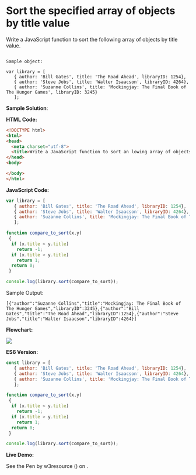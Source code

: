 # Sort the specified array of objects by title value

Write a JavaScript function to sort the following array of objects by title value.

```

Sample object:
```

```
var library = [ 
   { author: 'Bill Gates', title: 'The Road Ahead', libraryID: 1254},
   { author: 'Steve Jobs', title: 'Walter Isaacson', libraryID: 4264},
   { author: 'Suzanne Collins', title: 'Mockingjay: The Final Book of The Hunger Games', libraryID: 3245}
   ];

```

**Sample Solution**:

**HTML Code:**

```html
<!DOCTYPE html>
<html>
<head>
  <meta charset="utf-8">
  <title>Write a JavaScript function to sort an lowing array of objects by title value.</title>
</head>
<body>

</body>
</html>

```

**JavaScript Code:**

```js
var library = [ 
   { author: 'Bill Gates', title: 'The Road Ahead', libraryID: 1254},
   { author: 'Steve Jobs', title: 'Walter Isaacson', libraryID: 4264},
   { author: 'Suzanne Collins', title: 'Mockingjay: The Final Book of The Hunger Games', libraryID: 3245}
   ];

function compare_to_sort(x,y) 
 {
  if (x.title < y.title)
    return -1;
  if (x.title > y.title)
    return 1;
  return 0;
 }

console.log(library.sort(compare_to_sort));

```

Sample Output:

```
[{"author":"Suzanne Collins","title":"Mockingjay: The Final Book of The Hunger Games","libraryID":3245},{"author":"Bill Gates","title":"The Road Ahead","libraryID":1254},{"author":"Steve Jobs","title":"Walter Isaacson","libraryID":4264}]

```

**Flowchart:**

![](https://www.w3resource.com/w3r_images/javascript-array-exercise-25.png)  

**ES6 Version:**

```javascript
const library = [ 
   { author: 'Bill Gates', title: 'The Road Ahead', libraryID: 1254},
   { author: 'Steve Jobs', title: 'Walter Isaacson', libraryID: 4264},
   { author: 'Suzanne Collins', title: 'Mockingjay: The Final Book of The Hunger Games', libraryID: 3245}
   ];

function compare_to_sort(x,y) 
 {
  if (x.title < y.title)
    return -1;
  if (x.title > y.title)
    return 1;
  return 0;
 }

console.log(library.sort(compare_to_sort));

```

**Live Demo:**

<section class="expand-codepen"><p data-height="380" data-theme-id="dark" data-slug-hash="KXqpja" data-default-tab="js,result" data-user="w3resource" data-embed-version="2" data-pen-title="JavaScript - Sort the specified array of objects by title value - array-ex- 25" data-editable="true" class="codepen">See the Pen by w3resource () on .</p><codepen></codepen></section>